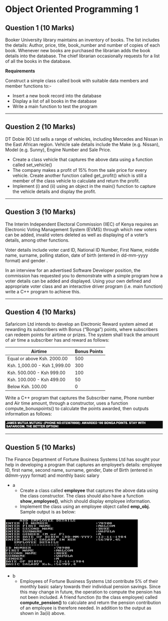 # Object Oriented Programming 1


## Question 1 (10 Marks)
Booker University library maintains an inventory of books. The list includes the details: Author, price, title,
book_number and number of copies of each book. Whenever new books are purchased the librarian adds the book
details into the database. The chief librarian occasionally requests for a list of all the books in the database.

**Requirements**

Construct a simple class called book with suitable data members and member functions to:-
- Insert a new book record into the database
- Display a list of all books in the database
- Write a main function to test the program

<hr>

## Question 2 (10 Marks)
DT Dobie (K) Ltd sells a range of vehicles, including Mercedes and Nissan in the East African region. Vehicle sale
details include the Make (e.g. Nissan), Model (e.g. Sunny), Engine Number and Sale Price.
- Create a class vehicle that captures the above data using a function called set_vehicle()
- The company makes a profit of 15% from the sale price for every vehicle. Create another function called get_profit() which is still a member of the class vehicle to calculate and return the profit.
- Implement (i) and (ii) using an object in the main() function to capture the vehicle details and display the profit.

<hr>

## Question 3 (10 Marks)
The Interim Independent Electoral Commission (IIEC) of Kenya requires an Electronic Voting Management System
(EVMS) through which new voters can be added, invalid voters deleted as well as displaying of a voter’s details, among
other functions.

Voter details include voter card ID, National ID Number, First Name, middle name, surname, polling station, date of
birth (entered in dd-mm-yyyy format) and gender .

In an interview for an advertised Software Developer position, the commission has requested you to demonstrate with
a simple program how a voter details can be added and displayed. Using your own defined and appropriate voter class
and an interactive driver program (i.e. main function) write a C++ program to achieve this.


<hr>

## Question 4 (10 Marks)
Safaricom Ltd intends to develop an Electronic Reward system aimed at rewarding its subscribers with Bonus
(“Bonga”) points, where subscribers can redeem points for airtime or prizes. The system shall track the amount of air
time a subscriber has and reward as follows:

|  Airtime | Bonus Points |
| -------------------------- | -------- |
| Equal or above Ksh. 2000.00 | 500 |
| Ksh. 1,000.00 - Ksh 1,999.00 | 300
| Ksh. 500.000 - Ksh 999.00 | 100
| Ksh. 100.000 - Ksh 499.00 | 50
| Below Ksh. 100.00 | 0

Write a C++ program that captures the Subscriber name, Phone number and Air time amount, through a
constructor, uses a function compute_bonuspoints() to calculate the points awarded, then outputs information as
follows:

![](assets/question_4.png)

<hr>


## Question 5 (10 Marks)
The Finance Department of Fortune Business Systems Ltd has sought your help in developing a program that
captures an employee’s details: employee ID, first name, second name, surname, gender, Date of Birth (entered in ddmm-yyyy format) and monthly basic salary
- a
  - Create a class called **employee** that captures the above data using the class constructor. The class should also have a function **show_employee()**, which should display employee information.
  - Implement the class using an employee object called **emp_obj.** Sample output is as below:

![](assets/question_5.png)

- b
  - Employees of Fortune Business Systems Ltd contribute 5% of their monthly basic salary towards their individual
pension savings. Since this may change in future, the operation to compute the pension has not been included. A
friend function (to the class employee) called **compute_pension()** to calculate and return the pension contribution of
an employee is therefore needed. In addition to the output as shown in 3a(ii) above.
